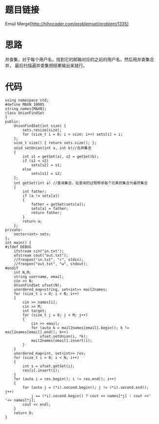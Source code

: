 ﻿# 题目链接
Email Merge[http://hihocoder.com/problemset/problem/1335]

# 思路
并查集，对于每个用户名，找到它的邮箱对应的之前的用户名，然后用并查集合并， 最后扫描遍并查集把结果输出来就行。

# 代码
	using namespace std;
	#define MAXN 10005
	string names[MAXN];
	class UnionFindSet
	{
	public:
		UnionFindSet(int size) {
			sets.resize(size);
			for (size_t i = 0; i < size; i++) sets[i] = i;
		};
		size_t size() { return sets.size(); };
		void setUnion(int a, int b)//合并集合
		{
			int s1 = getSet(a), s2 = getSet(b);
			if (s1 < s2)
				sets[s2] = s1;
			else
				sets[s1] = s2;
		};
		int getSet(int a) //查询集合，在查询的过程修改每个元素的集合为最终集合
		{
			int father;
			if (a != sets[a])
			{
				father = getSet(sets[a]);
				sets[a] = father;
				return father;
			}
			return a;
		};
	private:
		vector<int> sets;
	};
	int main() {
	#ifdef DEBUG
		ifstream cin("in.txt");
		ofstream cout("out.txt");
		//freopen("in.txt", "r", stdin);
		//freopen("out.txt", "w", stdout);
	#endif
		int N,M;
		string username, email;
		cin >> N;
		UnionFindSet ufset(N);
		unordered_map<string, set<int>> mail2names;
		for (size_t i = 0; i < N; i++)
		{
			cin >> names[i];
			cin >> M;
			int target;
			for (size_t j = 0; j < M; j++)
			{
				cin >> email;
				for (auto k = mail2names[email].begin(); k != mail2names[email].end(); k++)
					ufset.setUnion(i, *k);			
				mail2names[email].insert(i);
			}
		}
		unordered_map<int, set<int>> res;
		for (size_t i = 0; i < N; i++)
		{
			int s = ufset.getSet(i);
			res[s].insert(i);
		}
		for (auto i = res.begin(); i != res.end(); i++)
		{
			for (auto j = (*i).second.begin(); j != (*i).second.end(); j++)
				j == (*i).second.begin() ? cout << names[*j] : cout <<' '<< names[*j];
			cout << endl;
		}
		return 0;
	}
